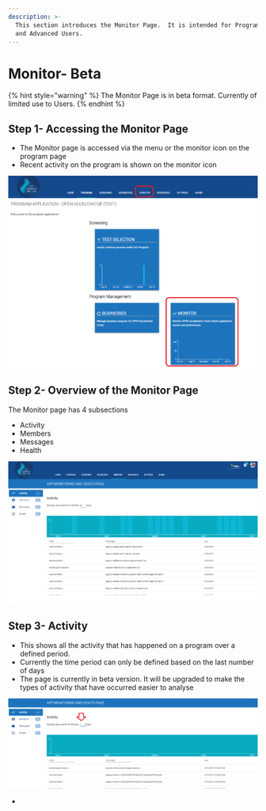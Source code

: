 ```yaml
---
description: >-
  This section introduces the Monitor Page.  It is intended for Program Users
  and Advanced Users.
---
```


# Monitor- Beta

{% hint style="warning" %}
The Monitor Page is in beta format.  Currently of limited use to Users.
{% endhint %}

## Step 1-  Accessing the Monitor Page

* The Monitor page is accessed via the menu or the monitor icon on the  program page
* Recent activity on the program is shown on the monitor icon 

![](../../.gitbook/assets/image%20%2831%29.png)

## Step 2-  Overview of the Monitor Page

The Monitor page has 4 subsections

* Activity
* Members
* Messages
* Health

![](../../.gitbook/assets/image%20%2836%29.png)

## Step 3- Activity

* This shows all the activity that has happened on a program over a defined period.  
* Currently the time period can only be defined based on the last number of days
* The page is currently in beta version.  It will be upgraded to make the types of activity that have occurred easier to analyse

![](../../.gitbook/assets/image%20%28107%29.png)

* 


